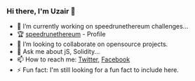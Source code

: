 ### Hi there, I'm Uzair 👋



- 🔭 I’m currently working on speedrunethereum challenges...
- 🏆 [speedrunethereum](https://speedrunethereum.com/builders/0xe8CD1Ac6b04238dbFC711A6616d2F43a5d126754) - Profile
- 👯 I’m looking to collaborate on opensource projects. 
- 💬 Ask me about jS, Solidity...
- 📫 How to reach me: [Twitter](https://mobile.twitter.com/uzair0111), [Facebook](https://www.facebook.com/mohammed.uzair.5661/)
- ⚡ Fun fact: I'm still looking for a fun fact to include here.

